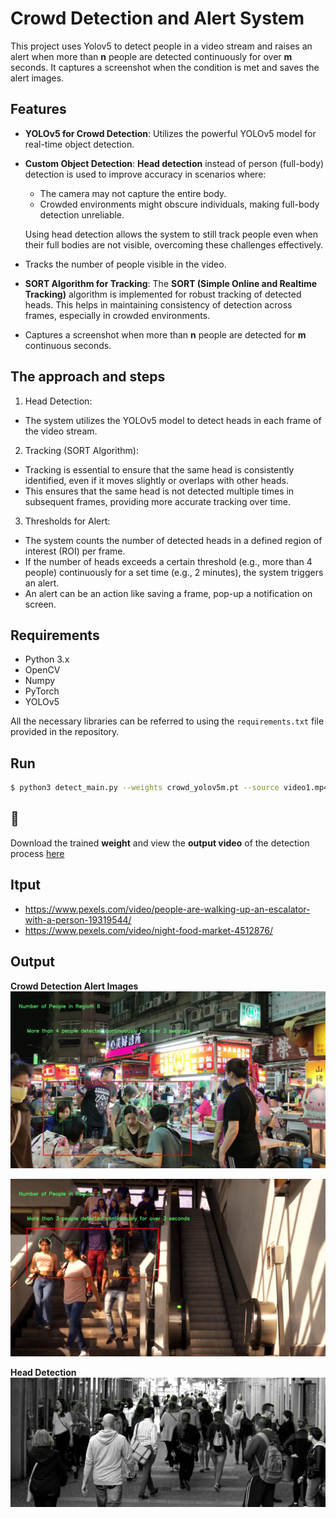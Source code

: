 # Crowd Detection and Alert System

This project uses Yolov5 to detect people in a video stream and raises an alert when more than **n** people are detected continuously for over **m** seconds. It captures a screenshot when the condition is met and saves the alert images.

## Features

- **YOLOv5 for Crowd Detection**: Utilizes the powerful YOLOv5 model for real-time object detection.
- **Custom Object Detection**: **Head detection** instead of person (full-body) detection is used to improve accuracy in scenarios where:
  - The camera may not capture the entire body.
  - Crowded environments might obscure individuals, making full-body detection unreliable.
  
  Using head detection allows the system to still track people even when their full bodies are not visible, overcoming these challenges effectively.
- Tracks the number of people visible in the video.
- **SORT Algorithm for Tracking**: The **SORT (Simple Online and Realtime Tracking)** algorithm is implemented for robust tracking of detected heads. This helps in maintaining consistency of detection across frames, especially in crowded environments.
- Captures a screenshot when more than **n** people are detected for **m** continuous seconds.

## The approach and steps
1. Head Detection:
- The system utilizes the YOLOv5 model to detect heads in each frame of the video stream.
2. Tracking (SORT Algorithm):
- Tracking is essential to ensure that the same head is consistently identified, even if it moves slightly or overlaps with other heads.
- This ensures that the same head is not detected multiple times in subsequent frames, providing more accurate tracking over time.
3. Thresholds for Alert:
- The system counts the number of detected heads in a defined region of interest (ROI) per frame.
- If the number of heads exceeds a certain threshold (e.g., more than 4 people) continuously for a set time (e.g., 2 minutes), the system triggers an alert.
- An alert can be an action like saving a frame, pop-up a notification on screen.

## Requirements

- Python 3.x
- OpenCV
- Numpy
- PyTorch
- YOLOv5

All the necessary libraries can be referred to using the `requirements.txt` file provided in the repository.



## Run

```bash
$ python3 detect_main.py --weights crowd_yolov5m.pt --source video1.mp4 --view-img --n_people 2 --n_seconds 1
```

## 👋 
Download the trained **weight** and view the **output video** of the detection process [here](https://drive.google.com/drive/folders/124KqE8etgj5Ioo_PRLzSpF4BMdhHyRf5?usp=sharing)

## Itput
- https://www.pexels.com/video/people-are-walking-up-an-escalator-with-a-person-19319544/
- https://www.pexels.com/video/night-food-market-4512876/

## Output

**Crowd Detection Alert Images**
![crowd](https://github.com/thylm/crowd-detection/blob/main/results/alert_127.jpg)

![crowd](https://github.com/thylm/crowd-detection/blob/main/results/alert_90.jpg)

**Head Detection**
![head](https://github.com/thylm/crowd-detection/blob/main/results/test.jpg)
  
